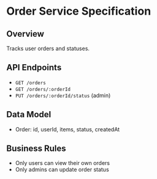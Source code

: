 # Order Service Specification

## Overview
Tracks user orders and statuses.

## API Endpoints
- `GET /orders`
- `GET /orders/:orderId`
- `PUT /orders/:orderId/status` (admin)

## Data Model
- Order: id, userId, items, status, createdAt

## Business Rules
- Only users can view their own orders
- Only admins can update order status